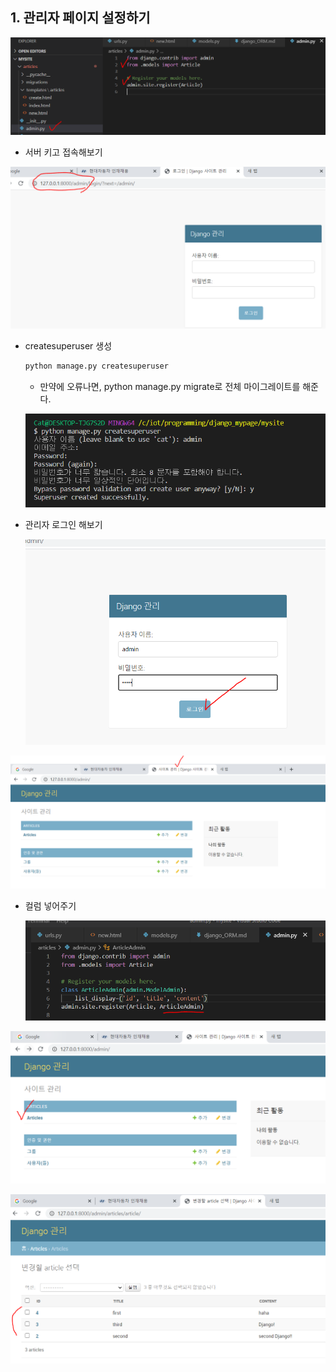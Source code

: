 ## 1. 관리자 페이지 설정하기

![image-20200615162011041](images/image-20200615162011041.png)



* 서버 키고 접속해보기 

![image-20200615162149362](images/image-20200615162149362.png)



* createsuperuser 생성

  ```python
  python manage.py createsuperuser
  ```

  * 만약에 오류나면, python manage.py migrate로 전체 마이그레이트를 해준다.

  ![image-20200615162528116](images/image-20200615162528116.png)

* 관리자 로그인 해보기

  ![image-20200615162612989](images/image-20200615162612989.png)

  

![image-20200615162634967](images/image-20200615162634967.png)



* 컬럼 넣어주기

  ![image-20200615164135160](images/image-20200615164135160.png)



![image-20200615163028527](images/image-20200615163028527.png)

![image-20200615164152142](images/image-20200615164152142.png)

